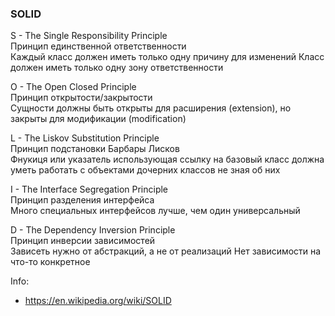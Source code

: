 ### SOLID

S - The Single Responsibility Principle  
Принцип единственной ответственности  
Каждый класс должен иметь только одну причину для изменений
Класс должен иметь только одну зону ответственности


O - The Open Closed Principle  
Принцип открытости/закрытости  
Сущности должны быть открыты для расширения (extension), но закрыты для модификации (modification)


L - The Liskov Substitution Principle  
Принцип подстановки Барбары Лисков  
Фнукиця или указатель использующая ссылку на базовый класс должна уметь работать с объектами дочерних классов
не зная об них


I - The Interface Segregation Principle  
Принцип разделения интерфейса  
Много специальных интерфейсов лучше, чем один универсальный


D - The Dependency Inversion Principle  
Принцип инверсии зависимостей  
Зависеть нужно от абстракций, а не от реализаций
Нет зависимости на что-то конкретное


Info:
- https://en.wikipedia.org/wiki/SOLID

